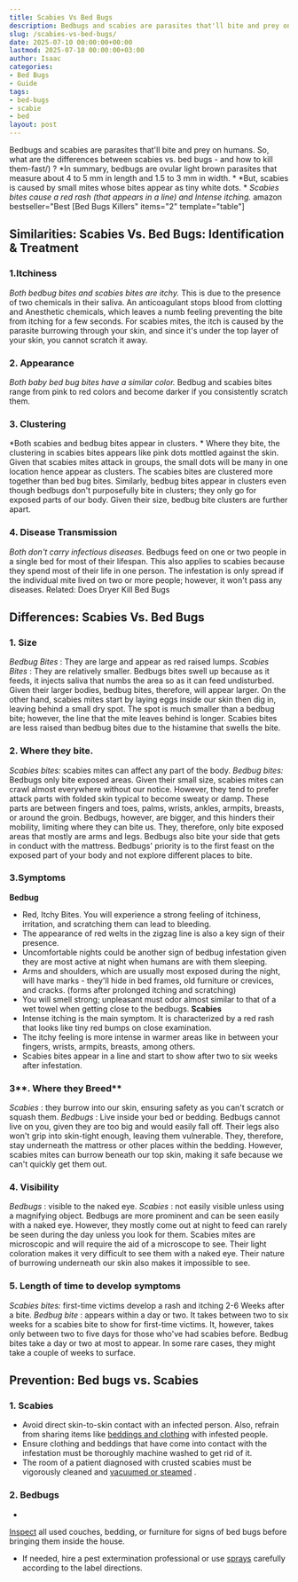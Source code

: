 ```yaml
---
title: Scabies Vs Bed Bugs
description: Bedbugs and scabies are parasites that'll bite and prey on humans. So, what are the differences between scabies vs. bed bugs - and how to kill them-fast ? In...
slug: /scabies-vs-bed-bugs/
date: 2025-07-10 00:00:00+00:00
lastmod: 2025-07-10 00:00:00+03:00
author: Isaac
categories:
- Bed Bugs
- Guide
tags:
- bed-bugs
- scabie
- bed
layout: post
---
```

Bedbugs and scabies are parasites that'll bite and prey on humans. So, what are the differences between scabies vs. bed bugs - and
how to kill them-fast/)
?
*In summary, bedbugs are ovular light brown parasites that measure about 4 to 5 mm in length and 1.5 to 3 mm in width. *
*But, scabies is caused by small mites whose bites appear as tiny white dots. *
*Scabies bites cause a red rash (that appears in a line) and Intense itching.*
amazon bestseller="Best [Bed Bugs Killers" items="2" template="table"]
## **Similarities: Scabies Vs. Bed Bugs: Identification & Treatment**

### **1.Itchiness**
*Both bedbug bites and scabies bites are itchy.*
This is due to the presence of two chemicals in their saliva. An anticoagulant stops blood from clotting and Anesthetic chemicals, which leaves a numb feeling preventing the bite from itching for a few seconds.
For scabies mites, the itch is caused by the parasite burrowing through your skin, and since it's under the top layer of your skin, you cannot scratch it away.
### **2. Appearance**
*Both baby bed bug bites have a similar color.*
Bedbug and scabies bites range from pink to red colors and become darker if you consistently scratch them.
### **3. Clustering**
*Both scabies and bedbug bites appear in clusters. *
Where they bite, the clustering in scabies bites appears like pink dots mottled against the skin. Given that scabies mites attack in groups, the small dots will be many in one location hence appear as clusters. The scabies
bites are clustered more together than bed bug
bites.
Similarly, bedbug bites appear in clusters even though bedbugs don't purposefully bite in clusters; they only go for exposed parts of our body. Given their size, bedbug bite clusters are further apart.
### **4. Disease Transmission**
*Both don't carry infectious diseases.*
Bedbugs feed on one or two people in a single bed for most of their lifespan. This also applies to scabies because they spend most of their life in one person.
The infestation is only spread if the individual mite lived on two or more people; however, it won't pass any diseases.
Related:
Does Dryer Kill Bed Bugs

## **Differences: Scabies Vs. Bed Bugs**
### **1. Size**
*Bedbug Bites*
: They are large and appear as red raised lumps.
*Scabies Bites*
: They are relatively smaller.
Bedbugs bites swell up because as it feeds, it injects saliva that numbs the area so as it can feed undisturbed.
Given their larger bodies, bedbug bites, therefore, will appear larger. On the other hand, scabies mites start by laying eggs inside our skin then dig in, leaving behind a small dry spot.
The spot is much smaller than a bedbug bite; however, the line that the mite leaves behind is longer. Scabies bites are less raised than bedbug bites due to the histamine that swells the bite.
### **2. Where they bite.**
*Scabies bites:*
scabies mites can affect any part of the body.
*Bedbug bites:*
Bedbugs only bite exposed areas.
Given their small size, scabies mites can crawl almost everywhere without our notice. However, they tend to prefer attack parts with folded skin typical to become sweaty or damp.
These parts are between fingers and toes, palms, wrists, ankles, armpits, breasts, or around the groin.
Bedbugs, however, are bigger, and this hinders their mobility, limiting where they can bite us. They, therefore, only bite exposed areas that mostly are arms and legs.
Bedbugs also bite your side that gets in conduct with the mattress. Bedbugs' priority is to the first feast on the exposed part of your body and not explore different places to bite.
### 3.**Symptoms**
**Bedbug**
- Red, Itchy Bites. You will experience a strong feeling of itchiness, irritation, and scratching them can lead to bleeding.
- The appearance of red welts in the zigzag line is also a key sign of their presence.
- Uncomfortable nights could be another sign of bedbug infestation given they are most active at night when humans are with them sleeping.
- Arms and shoulders, which are usually most exposed during the night, will have marks - they'll hide in bed frames, old furniture or crevices, and cracks. (forms after prolonged itching and scratching)
- You will smell strong; unpleasant must odor almost similar to that of a wet towel when getting close to the bedbugs.
**Scabies**
- Intense itching is the main symptom. It is characterized by a red rash that looks like tiny red bumps on close examination.
- The itchy feeling is more intense in warmer areas like in between your fingers, wrists, armpits, breasts, among others.
- Scabies bites appear in a line and start to show after two to six weeks after infestation.
### 3**. Where they Breed**
*Scabies*
: they burrow into our skin, ensuring safety as you can't scratch or squash them.
*Bedbugs*
:
Live inside your bed
or bedding.
Bedbugs cannot live on you, given they are too big and would easily fall off. Their legs also won't grip into skin-tight enough, leaving them vulnerable.
They, therefore, stay underneath the mattress or other places within the bedding. However, scabies mites can burrow beneath our top skin, making it safe because we can't quickly get them out.
### **4. Visibility**
*Bedbugs*
: visible to the naked eye.
*Scabies*
: not easily visible unless using a magnifying object.
Bedbugs are more prominent and can be seen easily with a naked eye. However, they mostly come out at night to feed can rarely be seen during the day unless you look for them.
Scabies mites are microscopic and will require the aid of a microscope to see. Their light coloration makes it very difficult to see them with a naked eye. Their nature of burrowing underneath our skin also makes it impossible to see.
### **5. Length of time to develop symptoms**
*Scabies bites:*
first-time victims develop a rash and itching 2-6 Weeks after a bite.
*Bedbug bite*
: appears within a day or two.
It takes between two to six weeks for a scabies bite to show for first-time victims. It, however, takes only between two to five days for those who've had scabies before.
Bedbug bites take a day or two at most to appear. In some rare cases, they might take a couple of weeks to surface.
## **Prevention: Bed bugs vs. Scabies**
### **1. Scabies**
- Avoid direct skin-to-skin contact with an infected person. Also, refrain from sharing items like
[beddings and clothing](https://pestpolicy.com/can-bed-bugs-bite-through-clothing/)
with infested people.
- Ensure clothing and beddings that have come into contact with the infestation must be thoroughly machine washed to get rid of it.
- The room of a patient diagnosed with crusted scabies must be vigorously cleaned and
[vacuumed or steamed](https://pestpolicy.com/best-bed-bug-steamer/)
.
### **2. Bedbugs**
-
[Inspect](https://www.epa.gov/bedbugs/do-it-yourself-bed-bug-control)
all used couches, bedding, or furniture for signs of bed bugs before bringing them inside the house.
- If needed, hire a pest extermination professional or use
[sprays](https://pestpolicy.com/best-bed-bug-spray/)
carefully according to the label directions.
